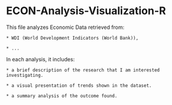 # ECON-Analysis-Visualization-R

This file analyzes Economic Data retrieved from:

    * WDI (World Development Indicators (World Bank)), 
    
    * ...


In each analysis, it includes:

    * a brief description of the research that I am interested investigating.
    
    * a visual presentation of trends shown in the dataset.
    
    * a summary analysis of the outcome found.
